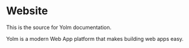 # Website

This is the source for Yolm documentation.

Yolm is a modern Web App platform that makes building web apps easy.
